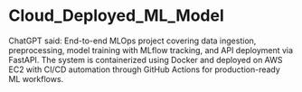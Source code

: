# Cloud_Deployed_ML_Model
ChatGPT said: End-to-end MLOps project covering data ingestion, preprocessing, model training with MLflow tracking, and API deployment via FastAPI. The system is containerized using Docker and deployed on AWS EC2 with CI/CD automation through GitHub Actions for production-ready ML workflows.
